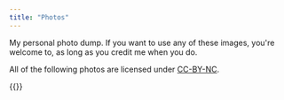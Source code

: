 ```yaml
---
title: "Photos"
---
```

My personal photo dump. If you want to use any of these images, you're welcome to,
as long as you credit me when you do.

All of the following photos are licensed under [CC-BY-NC](https://creativecommons.org/licenses/by-nc/4.0/).

{{<photos>}}
